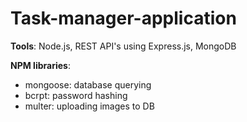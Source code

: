 # Task-manager-application
**Tools**: Node.js, REST API's using Express.js, MongoDB 

**NPM libraries**: </br>
- mongoose: database querying </br>
- bcrpt: password hashing </br>
- multer: uploading images to DB

